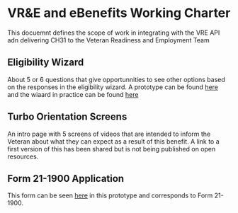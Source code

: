 # VR&E and eBenefits Working Charter
This docuemnt defines the scope of work in integrating with the VRE API adn delivering CH31 to the Veteran Readiness and Employment Team

##  Eligibility Wizard
About 5 or 6 questions that give opportunnities to see other options based on the responses in the eligibility wizard.  A prototype can be found [here](https://preview.uxpin.com/e291c4ac8956d804d774160cdb82ecb724044689#/pages/129526673) and the wiaard in practice can be found [here](https://staging.va.gov/careers-employment/vocational-rehabilitation/apply/)

## Turbo Orientation Screens
An intro page with 5 screens of videos that are intended to inform the Veteran about what they can expect as a result of this benefit.  A link to a first version of this has been shared but is not being published on open resources.

## Form 21-1900 Application
This form can be seen [here](https://preview.uxpin.com/e291c4ac8956d804d774160cdb82ecb724044689#/pages/129526674/simulate/sitemap) in this prototype and corresponds to Form 21-1900.

